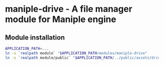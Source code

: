 # maniple-drive - A file manager module for Maniple engine

## Module installation

```sh
APPLICATION_PATH=...
ln -s `realpath module` "$APPLICATION_PATH/modules/maniple-drive"
ln -s `realpath module/public` "$APPLICATION_PATH/../public/assets/drive"
```
